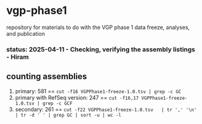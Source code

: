 # vgp-phase1
repository for materials to do with the VGP phase 1 data freeze, analyses,
and publication

### status: 2025-04-11 - Checking, verifying the assembly listings - Hiram

## counting assemblies
1. primary: 581 == `cut -f16 VGPPhase1-freeze-1.0.tsv | grep -c GC`
2. primary with RefSeq version: 247 == `cut -f16,17 VGPPhase1-freeze-1.0.tsv | grep -c GCF`
3. secondary: 261 == `cut -f22 VGPPhase1-freeze-1.0.tsv   | tr ',' '\n' | tr -d ' ' | grep GC | sort -u | wc -l`
